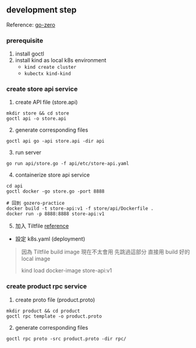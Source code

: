 ## development step

Reference: [go-zero](https://github.com/zeromicro/go-zero)

### prerequisite
1. install goctl
2. install kind as local k8s environment
   - `kind create cluster`
   - `kubectx kind-kind`

### create store api service
1. create API file (store.api)
```shell
mkdir store && cd store
goctl api -o store.api
```
2. generate corresponding files
```shell
goctl api go -api store.api -dir api 
```
3. run server
```shell
go run api/store.go -f api/etc/store-api.yaml
```
4. containerize store api service
```shell
cd api
goctl docker -go store.go -port 8888

# 回到 gozero-practice
docker build -t store-api:v1 -f store/api/Dockerfile .
docker run -p 8888:8888 store-api:v1
```
5. 加入 Tiltfile [reference](https://docs.tilt.dev/example_go.html)
- 設定 k8s.yaml (deployment)

> 因為 Tiltfile build image 現在不太會用 先跳過這部分 直接用 build 好的 local image
> 
> kind load docker-image store-api:v1

### create product rpc service
1. create proto file (product.proto)
```shell
mkdir product && cd product
goctl rpc template -o product.proto
```

2. generate corresponding files
```shell
goctl rpc proto -src product.proto -dir rpc/
```
